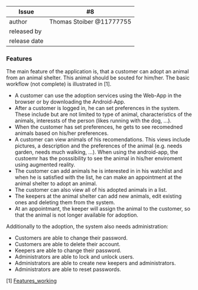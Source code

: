 | Issue | #8 |
| ----- | -- |
| author | Thomas Stoiber @11777755|
| released by |  |
| release date | |

### Features

The main feature of the application is, that a customer can adopt an animal from an animal shelter. This animal should be souted for him/her. The basic workflow (not complete) is illustrated in \[1\].

 * A customer can use the adoption services using the Web-App in the browser or by downloading the Android-App.
 * After a customer is logged in, he can set preferences in the system. These include but are not limited to type of animal, characteristics of the animals, interessts of the person (likes running with the dog, ...).
 * When the customer has set preferences, he gets to see recomedned animals based on his/her preferences.
 * A customer can view animals of his recomendations. This views include pictures, a description and the preferences of the animal (e.g. needs garden, needs much walking, ...). When using the android-app, the custoemr has the posssibility to see the animal in his/her enviroment using augmented reality.
 * The customer can add animals he is interested in in his watchlist and when he is satisfied with the list, he can make an appointment at the animal shelter to adopt an animal.
 * The customer can also view all of his adopted animals in a list.
 * The keepers at the animal shelter can add new animals, edit existing ones and deleting them from the system.
 * At an appointmant, the keeper will assign the animal to the customer, so that the animal is not longer available for adoption.

Additionally to the adoption, the system also needs administration:
- Customers are able to change their password.
- Customers are able to delete their account.
- Keepers are able to change their password.
- Administrators are able to lock and unlock users.
- Administrators are able to create new keepers and administrators.
- Administrators are able to reset passwords.

\[1\] [Features_working](uploads/3dc21e398e07a9cf8dd7771054e514e1/Features_working.png)